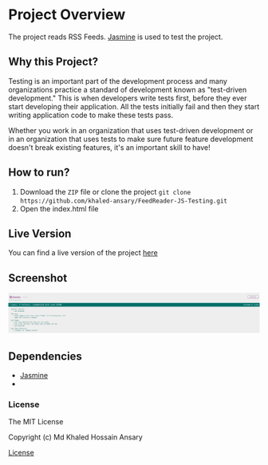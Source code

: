 # Project Overview

The project reads RSS Feeds. [Jasmine](https://jasmine.github.io/) is used to test the project. 

## Why this Project?

Testing is an important part of the development process and many organizations practice a standard of development known as "test-driven development." This is when developers write tests first, before they ever start developing their application. All the tests initially fail and then they start writing application code to make these tests pass.

Whether you work in an organization that uses test-driven development or in an organization that uses tests to make sure future feature development doesn't break existing features, it's an important skill to have!

## How to run?

1. Download the `ZIP` file
or clone the project `git clone https://github.com/khaled-ansary/FeedReader-JS-Testing.git`
2. Open the index.html file

## Live Version
You can find a live version of the project [here](https://khaled-ansary.github.io/Restaurant-Review-js/)

## Screenshot

![Screenshot](./jasmine.png)

## Dependencies

* [Jasmine](https://jasmine.github.io/)
* 
### License

The MIT License

Copyright (c) Md Khaled Hossain Ansary

[License](LICENSE.md)